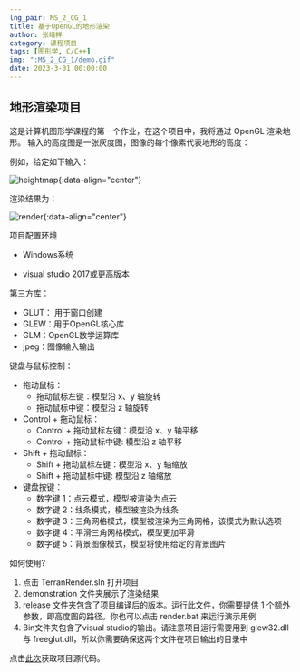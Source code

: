 ```yaml
---
lng_pair: MS_2_CG_1
title: 基于OpenGL的地形渲染
author: 张靖祥
category: 课程项目
tags: [图形学, C/C++]
img: ":MS_2_CG_1/demo.gif"
date: 2023-3-01 00:00:00
---
```


## 地形渲染项目

这是计算机图形学课程的第一个作业，在这个项目中，我将通过 OpenGL 渲染地形。 输入的高度图是一张灰度图，图像的每个像素代表地形的高度：

例如，给定如下输入：

![heightmap](:MS_2_CG_1/Heightmap.jpg){:data-align="center"}

渲染结果为：

![render](:MS_2_CG_1/demo.gif){:data-align="center"}


项目配置环境

- Windows系统

- visual studio 2017或更高版本

第三方库：

- GLUT： 用于窗口创建
- GLEW：用于OpenGL核心库
- GLM：OpenGL数学运算库
- jpeg：图像输入输出

键盘与鼠标控制：

- 拖动鼠标：
  - 拖动鼠标左键：模型沿 x、y 轴旋转
  - 拖动鼠标中键：模型沿 z 轴旋转
- Control + 拖动鼠标：
  - Control + 拖动鼠标左键：模型沿 x、y 轴平移
  - Control + 拖动鼠标中键: 模型沿 z 轴平移
- Shift + 拖动鼠标：
  - Shift + 拖动鼠标左键：模型沿 x、y 轴缩放
  - Shift + 拖动鼠标中键: 模型沿 z 轴缩放
- 键盘按键：
  - 数字键 1：点云模式，模型被渲染为点云
  - 数字键 2：线条模式，模型被渲染为线条
  - 数字键 3：三角网格模式，模型被渲染为三角网格，该模式为默认选项
  - 数字键 4：平滑三角网格模式，模型更加平滑
  - 数字键 5：背景图像模式，模型将使用给定的背景图片

如何使用?

1. 点击 TerranRender.sln 打开项目
2. demonstration 文件夹展示了渲染结果
3. release 文件夹包含了项目编译后的版本。运行此文件，你需要提供 1 个额外参数，即高度图的路径。你也可以点击 render.bat 来运行演示用例
4. Bin文件夹包含了visual studio的输出。请注意项目运行需要用到 glew32.dll 与 freeglut.dll，所以你需要确保这两个文件在项目输出的目录中

点击[此次](https://github.com/Jingxiang-Zhang/TerranRender)获取项目源代码。
